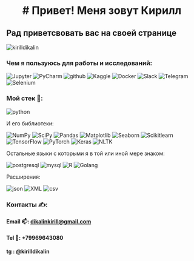 <h1 align="center"> # Привет! Меня зовут Кирилл</h1>

## Рад приветсвовать вас на своей странице

<p align="left"> <img src="https://komarev.com/ghpvc/?username=kirilldikalin&label=Profile%20views&color=0e75b6&style=flat" alt="kirilldikalin" /> </p>

### Чем я пользуюсь для работы и исследований:

![Jupyter](https://img.shields.io/badge/-Jupyter-090909?style=for-the-badge&logo=Jupyter)
![PyCharm](https://img.shields.io/badge/-PyCharm-090909?style=for-the-badge&logo=PyCharm)
![github](https://img.shields.io/badge/-github-090909?style=for-the-badge&logo=github)
![Kaggle](https://img.shields.io/badge/-Kaggle-090909?style=for-the-badge&logo=Kaggle)
![Docker](https://img.shields.io/badge/-Docker-090909?style=for-the-badge&logo=Docker)
![Slack](https://img.shields.io/badge/-Slack-090909?style=for-the-badge&logo=Slack)
![Telegram](https://img.shields.io/badge/-Telegram-090909?style=for-the-badge&logo=Telegram)
![Selenium](https://img.shields.io/badge/-Selenium-090909?style=for-the-badge&logo=Selenium)

### Мой стек 💪:
![python](https://img.shields.io/badge/-python-090909?style=for-the-badge&logo=python) 

И его библиотеки:

![NumPy](https://img.shields.io/badge/-NumPy-090909?style=for-the-badge&logo=NumPy)
![SciPy](https://img.shields.io/badge/-SciPy-090909?style=for-the-badge&logo=SciPy)
![Pandas](https://img.shields.io/badge/-Pandas-090909?style=for-the-badge&logo=Pandas)
![Matplotlib](https://img.shields.io/badge/-Matplotlib-090909?style=for-the-badge&logo=Matplotlib)
![Seaborn](https://img.shields.io/badge/-Seaborn-090909?style=for-the-badge&logo=Seaborn)
![Scikitlearn](https://img.shields.io/badge/-Scikitlearn-090909?style=for-the-badge&logo=Scikitlearn)
![TensorFlow](https://img.shields.io/badge/-TensorFlow-090909?style=for-the-badge&logo=TensorFlow)
![PyTorch](https://img.shields.io/badge/-PyTorch-090909?style=for-the-badge&logo=PyTorch)
![Keras](https://img.shields.io/badge/-Keras-090909?style=for-the-badge&logo=Keras)
![NLTK](https://img.shields.io/badge/-NLTK-090909?style=for-the-badge&logo=NLTK)

Остальные языки с которыми я в той или иной мере знаком:

![postgresql](https://img.shields.io/badge/-postgresql-090909?style=for-the-badge&logo=postgresql)
![mysql](https://img.shields.io/badge/-mysql-090909?style=for-the-badge&logo=mysql)
![R](https://img.shields.io/badge/-R-090909?style=for-the-badge&logo=R) 
![Golang](https://img.shields.io/badge/-Golang-090909?style=for-the-badge&logo=Golang) 

Расширения:

![json](https://img.shields.io/badge/-json-090909?style=for-the-badge&logo=json)
![XML](https://img.shields.io/badge/-XML-090909?style=for-the-badge&logo=XML)
![csv](https://img.shields.io/badge/-csv-090909?style=for-the-badge&logo=csv)

### Контакты ✍:

#### Email 📫: dikalinkirill@gmail.com
#### Tel 📱: +79969643080
#### tg : @kirilldikalin

